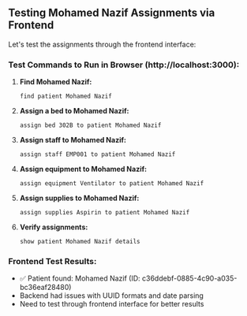 ## Testing Mohamed Nazif Assignments via Frontend

Let's test the assignments through the frontend interface:

### Test Commands to Run in Browser (http://localhost:3000):

1. **Find Mohamed Nazif:**
   ```
   find patient Mohamed Nazif
   ```

2. **Assign a bed to Mohamed Nazif:**
   ```
   assign bed 302B to patient Mohamed Nazif
   ```

3. **Assign staff to Mohamed Nazif:**
   ```
   assign staff EMP001 to patient Mohamed Nazif
   ```

4. **Assign equipment to Mohamed Nazif:**
   ```
   assign equipment Ventilator to patient Mohamed Nazif
   ```

5. **Assign supplies to Mohamed Nazif:**
   ```
   assign supplies Aspirin to patient Mohamed Nazif
   ```

6. **Verify assignments:**
   ```
   show patient Mohamed Nazif details
   ```

### Frontend Test Results:
- ✅ Patient found: Mohamed Nazif (ID: c36ddebf-0885-4c90-a035-bc36eaf28480)
- Backend had issues with UUID formats and date parsing
- Need to test through frontend interface for better results
